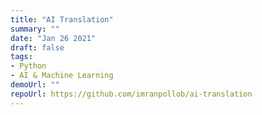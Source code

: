 ```yaml
---
title: "AI Translation"
summary: ""
date: "Jan 26 2021"
draft: false
tags:
- Python
- AI & Machine Learning
demoUrl: ""
repoUrl: https://github.com/imranpollob/ai-translation
---
```

